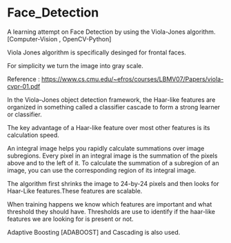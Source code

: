 # Face_Detection
A learning attempt on Face Detection by using the Viola-Jones algorithm. [Computer-Vision , OpenCV-Python]


Viola Jones algorithm is specifically desinged for frontal faces.

For simplicity we turn the image into gray scale.

Reference : https://www.cs.cmu.edu/~efros/courses/LBMV07/Papers/viola-cvpr-01.pdf

In the Viola–Jones object detection framework, the Haar-like features are organized in something called a classifier cascade to form a strong learner or classifier. 

The key advantage of a Haar-like feature over most other features is its calculation speed.

An integral image helps you rapidly calculate summations over image subregions. 
Every pixel in an integral image is the summation of the pixels above and to the left of it. 
To calculate the summation of a subregion of an image, you can use the corresponding region of its integral image.


The algorithm first shrinks the image to 24-by-24 pixels and then looks for Haar-Like features.These features are scalable.

When training happens we know which features are important and what threshold they should have. Thresholds are use to identify if the haar-like features we are looking for is present or not.

Adaptive Boosting [ADABOOST] and Cascading is also used.


